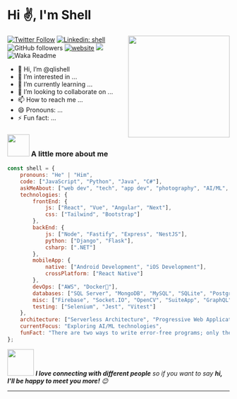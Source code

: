 # Hi ✌️, I'm Shell
<img align='right' src="https://media.giphy.com/media/M9gbBd9nbDrOTu1Mqx/giphy.gif" width="230">

[![Twitter Follow](https://img.shields.io/twitter/follow/misteranmol?label=Follow)](https://twitter.com/intent/follow?screen_name=misteranmol)
[![Linkedin: shell](https://img.shields.io/badge/-shell-blue?style=flat-square&logo=Linkedin&logoColor=white&link=https://www.linkedin.com/in/qliphort-shell/)](https://www.linkedin.com/in/qliphort-shell/)
![GitHub followers](https://img.shields.io/github/followers/anmol098?label=Follow&style=social)
[![website](https://img.shields.io/badge/Website-46a2f1.svg?&style=flat-square&logo=Google-Chrome&logoColor=white&link=https://anmolsingh.me/)](https://anmolsingh.me/)
![](https://visitor-badge.glitch.me/badge?page_id=anmol098.anmol098)
![Waka Readme](https://github.com/anmol098/anmol098/workflows/Waka%20Readme/badge.svg)

- 👋 Hi, I’m @qlishell
- 👀 I’m interested in ...
- 🌱 I’m currently learning ...
- 💞️ I’m looking to collaborate on ...
- 📫 How to reach me ...
- 😄 Pronouns: ...
- ⚡ Fun fact: ...

### <img src="https://media.giphy.com/media/VgCDAzcKvsR6OM0uWg/giphy.gif" width="50"> A little more about me  

```javascript
const shell = {
    pronouns: "He" | "Him",
    code: ["JavaScript", "Python", "Java", "C#"],
    askMeAbout: ["web dev", "tech", "app dev", "photography", "AI/ML", "cloud computing"],
    technologies: {
        frontEnd: {
            js: ["React", "Vue", "Angular", "Next"],
            css: ["Tailwind", "Bootstrap"]
        },
        backEnd: {
            js: ["Node", "Fastify", "Express", "NestJS"],
            python: ["Django", "Flask"],
            csharp: [".NET"]
        },
        mobileApp: {
            native: ["Android Development", "iOS Development"],
            crossPlatform: ["React Native"]
        },
        devOps: ["AWS", "Docker🐳"],
        databases: ["SQL Server", "MongoDB", "MySQL", "SQLite", "PostgreSQL"],
        misc: ["Firebase", "Socket.IO", "OpenCV", "SuiteApp", "GraphQL"],
        testing: ["Selenium", "Jest", "Vitest"]
    },
    architecture: ["Serverless Architecture", "Progressive Web Applications", "Single Page Applications", "Microservices"],
    currentFocus: "Exploring AI/ML technologies",
    funFact: "There are two ways to write error-free programs; only the third works."
};
```

<img src="https://media.giphy.com/media/LnQjpWaON8nhr21vNW/giphy.gif" width="60"> <em><b>I love connecting with different people</b> so if you want to say <b>hi, I'll be happy to meet you more!</b> 😊</em>

---

<!---
qlishell/qlishell is a ✨ special ✨ repository because its `README.md` (this file) appears on your GitHub profile.
You can click the Preview link to take a look at your changes.
--->
